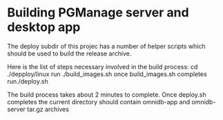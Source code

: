 # Building PGManage server and desktop app

The deploy subdir of this projec has a number of helper scripts which should be used to build the release archive.

Here is the list of steps necessary involved in the build process:
cd ./depploy/linux
run ./build_images.sh
once build_images.sh completes run./deploy.sh

The build process takes about 2 minutes to complete. Once deploy.sh completes the current directory should contain omnidb-app and omnidb-server tar.gz archives
